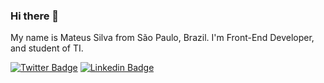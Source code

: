 ### Hi there 👋


My name is Mateus Silva from São Paulo, Brazil. 
I'm Front-End Developer, and student of TI. 

[![Twitter Badge](https://img.shields.io/badge/-Twitter-1ca0f1?style=flat-square&labelColor=1ca0f1&logo=twitter&logoColor=white&link=https://twitter.com/iteus6)](https://twitter.com/felipefialho_)
[![Linkedin Badge](https://img.shields.io/badge/-LinkedIn-blue?style=flat-square&logo=Linkedin&logoColor=white&link=https://www.linkedin.com/in/imateusds)](https://www.linkedin.com/in/felipefialho)
